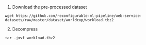 1. Download the pre-processed dataset
```shell
wget https://github.com/reconfigurable-ml-pipeline/web-service-datasets/raw/master/dataset/worldcup/workload.tbz2
```

2. Decompress
```shell
tar -jxvf workload.tbz2
```
